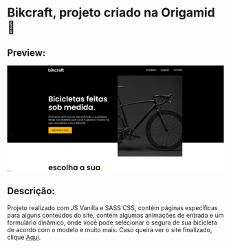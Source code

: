 # Bikcraft, projeto criado na Origamid 🐺

## Preview:
<img src="/readme/preview.png">

## Descrição:
Projeto realizado com JS Vanilla e SASS CSS, contém páginas específicas para alguns conteúdos do site, contém algumas animações de entrada e um formulário dinâmico, onde você pode selecionar o segura de sua bicicleta de acordo com o modelo e muito mais. 
Caso queira ver o site finalizado, clique [Aqui](https://1maatheus.github.io/Bikcraft/).
